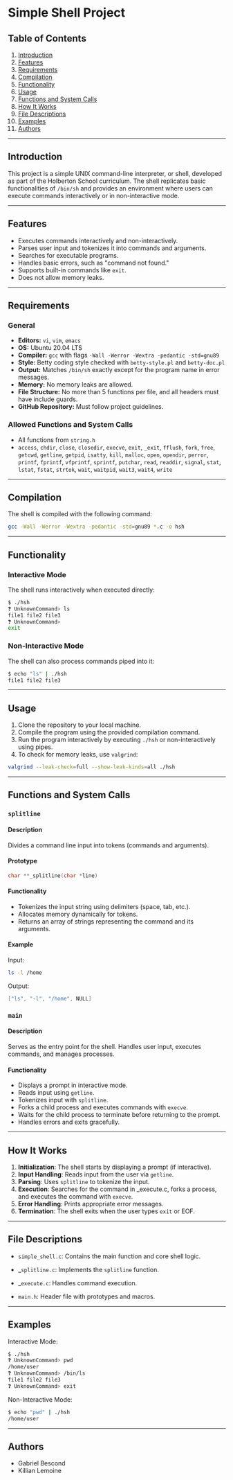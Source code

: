 # Simple Shell Project

## Table of Contents

1. [Introduction](#introduction)
2. [Features](#features)
3. [Requirements](#requirements)
4. [Compilation](#compilation)
5. [Functionality](#functionality)
6. [Usage](#usage)
7. [Functions and System Calls](#functions-and-system-calls)
8. [How It Works](#how-it-works)
9. [File Descriptions](#file-descriptions)
10. [Examples](#examples)
11. [Authors](#authors)

---

## Introduction

This project is a simple UNIX command-line interpreter, or shell, developed as part of the Holberton School curriculum. The shell replicates basic functionalities of `/bin/sh` and provides an environment where users can execute commands interactively or in non-interactive mode.

---

## Features

- Executes commands interactively and non-interactively.
- Parses user input and tokenizes it into commands and arguments.
- Searches for executable programs.
- Handles basic errors, such as "command not found."
- Supports built-in commands like `exit`.
- Does not allow memory leaks.

---

## Requirements

### General

- **Editors:** `vi`, `vim`, `emacs`
- **OS:** Ubuntu 20.04 LTS
- **Compiler:** `gcc` with flags `-Wall -Werror -Wextra -pedantic -std=gnu89`
- **Style:** Betty coding style checked with `betty-style.pl` and `betty-doc.pl`
- **Output:** Matches `/bin/sh` exactly except for the program name in error messages.
- **Memory:** No memory leaks are allowed.
- **File Structure:** No more than 5 functions per file, and all headers must have include guards.
- **GitHub Repository:** Must follow project guidelines.

### Allowed Functions and System Calls

- All functions from `string.h`
- `access`, `chdir`, `close`, `closedir`, `execve`, `exit`, `_exit`, `fflush`, `fork`, `free`, `getcwd`, `getline`, `getpid`, `isatty`, `kill`, `malloc`, `open`, `opendir`, `perror`, `printf`, `fprintf`, `vfprintf`, `sprintf`, `putchar`, `read`, `readdir`, `signal`, `stat`, `lstat`, `fstat`, `strtok`, `wait`, `waitpid`, `wait3`, `wait4`, `write`

---

## Compilation

The shell is compiled with the following command:

```bash
gcc -Wall -Werror -Wextra -pedantic -std=gnu89 *.c -o hsh
```

---

## Functionality

### Interactive Mode

The shell runs interactively when executed directly:

```bash
$ ./hsh
❓ UnknownCommand> ls
file1 file2 file3
❓ UnknownCommand> 
exit
```

### Non-Interactive Mode

The shell can also process commands piped into it:

```bash
$ echo "ls" | ./hsh
file1 file2 file3
```

---

## Usage

1. Clone the repository to your local machine.
2. Compile the program using the provided compilation command.
3. Run the program interactively by executing `./hsh` or non-interactively using pipes.
4. To check for memory leaks, use `valgrind`:

```bash
valgrind --leak-check=full --show-leak-kinds=all ./hsh
```

---

## Functions and System Calls

### `splitline`

#### Description

Divides a command line input into tokens (commands and arguments).

#### Prototype

```c
char **_splitline(char *line)
```

#### Functionality

- Tokenizes the input string using delimiters (space, tab, etc.).
- Allocates memory dynamically for tokens.
- Returns an array of strings representing the command and its arguments.

#### Example

Input:

```bash
ls -l /home
```

Output:

```c
["ls", "-l", "/home", NULL]
```

### `main`

#### Description

Serves as the entry point for the shell. Handles user input, executes commands, and manages processes.

#### Functionality

- Displays a prompt in interactive mode.
- Reads input using `getline`.
- Tokenizes input with `splitline`.
- Forks a child process and executes commands with `execve`.
- Waits for the child process to terminate before returning to the prompt.
- Handles errors and exits gracefully.

---

## How It Works

1. **Initialization**: The shell starts by displaying a prompt (if interactive).
2. **Input Handling**: Reads input from the user via `getline`.
3. **Parsing**: Uses `splitline` to tokenize the input.
4. **Execution**: Searches for the command in \_execute.c, forks a process, and executes the command with `execve`.
5. **Error Handling**: Prints appropriate error messages.
6. **Termination**: The shell exits when the user types `exit` or EOF.

---

## File Descriptions

- `simple_shell.c`: Contains the main function and core shell logic.

- \_`splitline.c`: Implements the `splitline` function.

- \_`execute.c`: Handles command execution.

- `main.h`: Header file with prototypes and macros.

---

## Examples

Interactive Mode:

```bash
$ ./hsh
❓ UnknownCommand> pwd
/home/user
❓ UnknownCommand> /bin/ls
file1 file2 file3
❓ UnknownCommand> exit
```

Non-Interactive Mode:

```bash
$ echo "pwd" | ./hsh
/home/user
```

---

## Authors

- Gabriel Bescond
- Killian Lemoine


